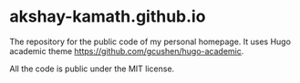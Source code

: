 # akshay-kamath.github.io

The repository for the public code of my personal homepage. It uses Hugo academic theme https://github.com/gcushen/hugo-academic.

All the code is public under the MIT license.
